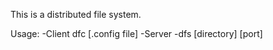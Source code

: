 This is a distributed file system.

Usage:
-Client
dfc [.config file]
-Server
-dfs [directory] [port]
